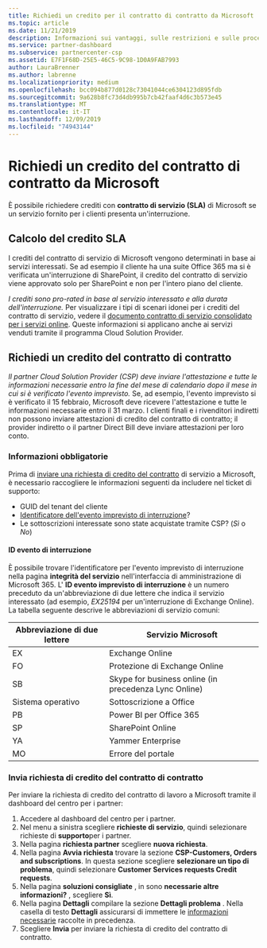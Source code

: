 ```yaml
---
title: Richiedi un credito per il contratto di contratto da Microsoft | Centro per i partner
ms.topic: article
ms.date: 11/21/2019
description: Informazioni sui vantaggi, sulle restrizioni e sulle procedure per la richiesta di un credito del contratto di servizio da parte di Microsoft qualora i clienti dovessero riscontrare un'interruzione del servizio.
ms.service: partner-dashboard
ms.subservice: partnercenter-csp
ms.assetid: E7F1F68D-25E5-46C5-9C98-1D0A9FAB7993
author: LauraBrenner
ms.author: labrenne
ms.localizationpriority: medium
ms.openlocfilehash: bcc094b877d0128c73041044ce6304123d895fdb
ms.sourcegitcommit: 9a628b8fc73d4db995b7cb42faaf4d6c3b573e45
ms.translationtype: MT
ms.contentlocale: it-IT
ms.lasthandoff: 12/09/2019
ms.locfileid: "74943144"
---
```

# <a name="request-an-sla-credit-from-microsoft"></a>Richiedi un credito del contratto di contratto da Microsoft 

È possibile richiedere crediti con **contratto di servizio (SLA)** di Microsoft se un servizio fornito per i clienti presenta un'interruzione.

## <a name="sla-credit-calculation"></a>Calcolo del credito SLA

I crediti del contratto di servizio di Microsoft vengono determinati in base ai servizi interessati. Se ad esempio il cliente ha una suite Office 365 ma si è verificata un'interruzione di SharePoint, il credito del contratto di servizio viene approvato solo per SharePoint e non per l'intero piano del cliente.

*I crediti sono pro-rated in base al servizio interessato e alla durata dell'interruzione.* Per visualizzare i tipi di scenari idonei per i crediti del contratto di servizio, vedere il [documento contratto di servizio consolidato per i servizi online](http://www.microsoftvolumelicensing.com/DocumentSearch.aspx?Mode=3&DocumentTypeId=37). Queste informazioni si applicano anche ai servizi venduti tramite il programma Cloud Solution Provider.

## <a name="request-an-sla-credit"></a>Richiedi un credito del contratto di contratto

*Il partner Cloud Solution Provider (CSP) deve inviare l'attestazione e tutte le informazioni necessarie entro la fine del mese di calendario dopo il mese in cui si è verificato l'evento imprevisto.* Se, ad esempio, l'evento imprevisto si è verificato il 15 febbraio, Microsoft deve ricevere l'attestazione e tutte le informazioni necessarie entro il 31 marzo. I clienti finali e i rivenditori indiretti non possono inviare attestazioni di credito del contratto di contratto; il provider indiretto o il partner Direct Bill deve inviare attestazioni per loro conto.

### <a name="required-information"></a>Informazioni obbligatorie

Prima di [inviare una richiesta di credito del contratto](#submit-sla-credit-request) di servizio a Microsoft, è necessario raccogliere le informazioni seguenti da includere nel ticket di supporto:

- GUID del tenant del cliente
- [Identificatore dell'evento imprevisto di interruzione](#outage-incident-identifier)?
- Le sottoscrizioni interessate sono state acquistate tramite CSP? (*Sì* o *No*)

#### <a name="outage-incident-identifier"></a>ID evento di interruzione

È possibile trovare l'identificatore per l'evento imprevisto di interruzione nella pagina **integrità del servizio** nell'interfaccia di amministrazione di Microsoft 365. L' **ID evento imprevisto di interruzione** è un numero preceduto da un'abbreviazione di due lettere che indica il servizio interessato (ad esempio, *EX25194* per un'interruzione di Exchange Online). La tabella seguente descrive le abbreviazioni di servizio comuni:

| Abbreviazione di due lettere | Servizio Microsoft |
| ----------------------- | ----------------- |
| EX | Exchange Online |
| FO | Protezione di Exchange Online |
| SB | Skype for business online (in precedenza Lync Online) |
| Sistema operativo | Sottoscrizione a Office |
| PB | Power BI per Office 365 |
| SP | SharePoint Online |
| YA | Yammer Enterprise |
| MO | Errore del portale |

### <a name="submit-sla-credit-request"></a>Invia richiesta di credito del contratto di contratto

Per inviare la richiesta di credito del contratto di lavoro a Microsoft tramite il dashboard del centro per i partner:

1. Accedere al dashboard del centro per i partner.
2. Nel menu a sinistra scegliere **richieste di servizio**, quindi selezionare richieste di **supporto**per i partner.
3. Nella pagina **richiesta partner** scegliere **nuova richiesta**.
4. Nella pagina **Avvia richiesta** trovare la sezione **CSP-Customers, Orders and subscriptions**. In questa sezione scegliere **selezionare un tipo di problema**, quindi selezionare **Customer Services requests Credit requests**.
5. Nella pagina **soluzioni consigliate** , in sono **necessarie altre informazioni?** , scegliere **Sì**.
6. Nella pagina **Dettagli** compilare la sezione **Dettagli problema** . Nella casella di testo **Dettagli** assicurarsi di immettere le [informazioni necessarie](#required-information) raccolte in precedenza.
7. Scegliere **Invia** per inviare la richiesta di credito del contratto di contratto.
